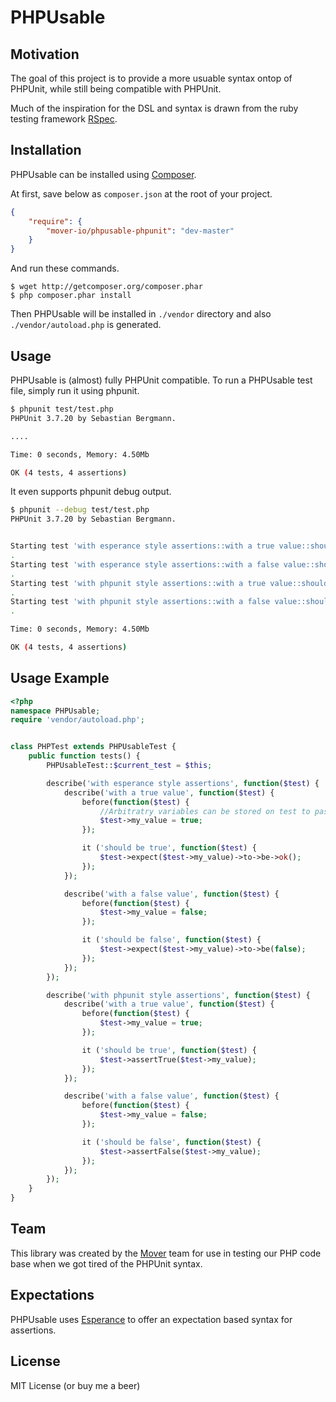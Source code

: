 # PHPUsable
## Motivation
The goal of this project is to provide a more usuable syntax ontop of PHPUnit, while still being compatible with PHPUnit.

Much of the inspiration for the DSL and syntax is drawn from the ruby testing framework [RSpec](http://rspec.info/).

## Installation

PHPUsable can be installed using [Composer](http://getcomposer.org/).

At first, save below as `composer.json` at the root of your project.

```json
{
    "require": {
        "mover-io/phpusable-phpunit": "dev-master"
    }
}
```

And run these commands.

```
$ wget http://getcomposer.org/composer.phar
$ php composer.phar install
```

Then PHPUsable will be installed in `./vendor` directory and also `./vendor/autoload.php` is generated.

## Usage
PHPUsable is (almost) fully PHPUnit compatible.  To run a PHPUsable test file, simply run it using phpunit.

``` bash
$ phpunit test/test.php
PHPUnit 3.7.20 by Sebastian Bergmann.

....

Time: 0 seconds, Memory: 4.50Mb

OK (4 tests, 4 assertions)
```

It even supports phpunit debug output.

``` bash
$ phpunit --debug test/test.php
PHPUnit 3.7.20 by Sebastian Bergmann.


Starting test 'with esperance style assertions::with a true value::should be true'.
.
Starting test 'with esperance style assertions::with a false value::should be false'.
.
Starting test 'with phpunit style assertions::with a true value::should be true'.
.
Starting test 'with phpunit style assertions::with a false value::should be false'.
.

Time: 0 seconds, Memory: 4.50Mb

OK (4 tests, 4 assertions)
```


## Usage Example

``` php
<?php
namespace PHPUsable;
require 'vendor/autoload.php';


class PHPTest extends PHPUsableTest {
    public function tests() {
        PHPUsableTest::$current_test = $this;

        describe('with esperance style assertions', function($test) {
            describe('with a true value', function($test) {
                before(function($test) {
                    //Arbitratry variables can be stored on test to pass between blocks
                    $test->my_value = true;
                });

                it ('should be true', function($test) {
                    $test->expect($test->my_value)->to->be->ok();
                });
            });

            describe('with a false value', function($test) {
                before(function($test) {
                    $test->my_value = false;
                });

                it ('should be false', function($test) {
                    $test->expect($test->my_value)->to->be(false);
                });
            });
        });

        describe('with phpunit style assertions', function($test) {
            describe('with a true value', function($test) {
                before(function($test) {
                    $test->my_value = true;
                });

                it ('should be true', function($test) {
                    $test->assertTrue($test->my_value);
                });
            });

            describe('with a false value', function($test) {
                before(function($test) {
                    $test->my_value = false;
                });

                it ('should be false', function($test) {
                    $test->assertFalse($test->my_value);
                });
            });
        });
    }
}
```

## Team
This library was created by the [Mover](http://mover.io) team for use in testing our PHP code base when we got tired of the PHPUnit syntax.

## Expectations
PHPUsable uses [Esperance](https://github.com/esperance/esperance) to offer an expectation based syntax for assertions.

## License
MIT License (or buy me a beer)
